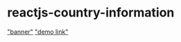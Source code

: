 # reactjs-country-information
["banner"]("https://drive.google.com/drive/u/0/folders/1n2IuKYarjSli6A7KfXh5eIehhL22cCXk")
["demo link"]("https://pavankumarkr2000.github.io/reactjs-country-information/")

